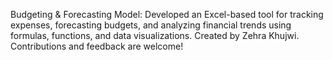 Budgeting & Forecasting Model: Developed an Excel-based tool for tracking expenses, forecasting budgets, and analyzing financial trends using formulas, functions, and data visualizations.
Created by Zehra Khujwi. Contributions and feedback are welcome!
